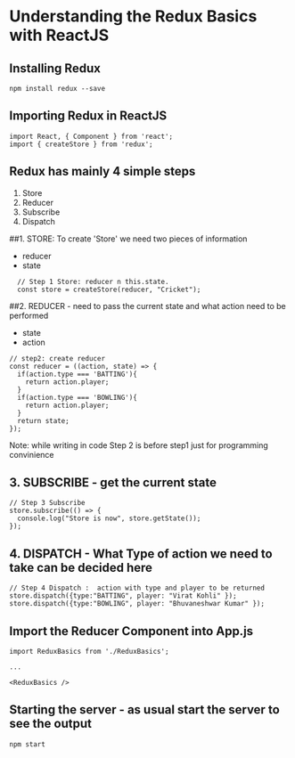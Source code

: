 # Understanding the Redux Basics with ReactJS

## Installing Redux

```
npm install redux --save

```

## Importing Redux in ReactJS

```
import React, { Component } from 'react';
import { createStore } from 'redux';
```

## Redux has mainly 4 simple steps

1. Store
2. Reducer
3. Subscribe
4. Dispatch

##1. STORE: To create 'Store' we need two pieces of information
  - reducer
  - state

```
  // Step 1 Store: reducer n this.state.
  const store = createStore(reducer, "Cricket");
```

##2. REDUCER - need to pass the current state and what action need to be performed
  - state
  - action

```
// step2: create reducer
const reducer = ((action, state) => {
  if(action.type === 'BATTING'){
    return action.player;
  }
  if(action.type === 'BOWLING'){
    return action.player;
  }
  return state;
});
```


Note: while writing in code Step 2 is before step1 just for programming convinience

## 3. SUBSCRIBE - get the current state

```
// Step 3 Subscribe  
store.subscribe(() => {
  console.log("Store is now", store.getState());
});
```


## 4. DISPATCH - What Type of action we need to take can be decided here

```
// Step 4 Dispatch :  action with type and player to be returned
store.dispatch({type:"BATTING", player: "Virat Kohli" });
store.dispatch({type:"BOWLING", player: "Bhuvaneshwar Kumar" });

```

## Import the Reducer Component into App.js

```
import ReduxBasics from './ReduxBasics';

...

<ReduxBasics />

```

## Starting the server - as usual start the server to see the output

```
npm start
```
